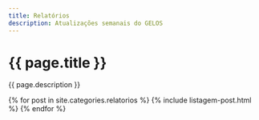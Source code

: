 ```yaml
---
title: Relatórios
description: Atualizações semanais do GELOS
---
```


# {{ page.title }}
{{ page.description }}

{% for post in site.categories.relatorios %}
{% include listagem-post.html %}
{% endfor %}
